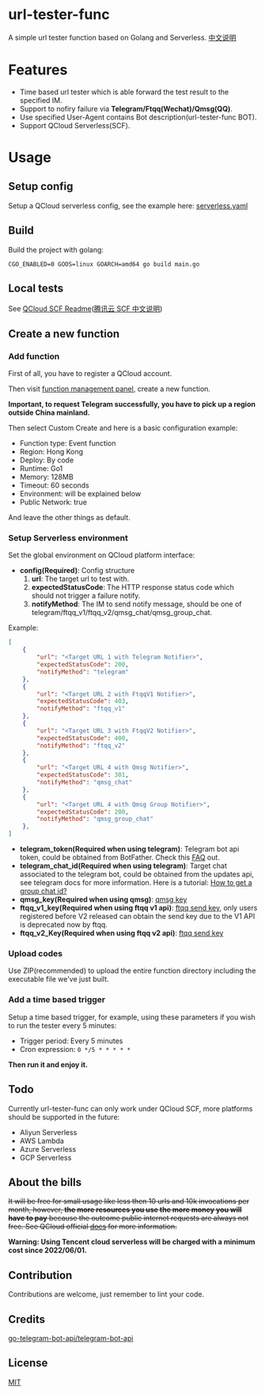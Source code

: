 # url-tester-func
A simple url tester function based on Golang and Serverless.
[中文说明](https://easonyang.com/2021/02/21/golang-qcloud-serverless-url-tester-func/)

# Features
- Time based url tester which is able forward the test result to the specified IM.
- Support to nofiry failure via **Telegram/Ftqq(Wechat)/Qmsg(QQ)**.
- Use specified User-Agent contains Bot description(url-tester-func BOT).
- Support QCloud Serverless(SCF).

# Usage
## Setup config
Setup a QCloud serverless config, see the example here: [serverless.yaml](https://github.com/MrEasonYang/url-tester-func/blob/main/serverless.yaml.example)

## Build
Build the project with golang:

```shell
CGO_ENABLED=0 GOOS=linux GOARCH=amd64 go build main.go
```

## Local tests
See [QCloud SCF Readme](./README-QCLOUD_EN.md)([腾讯云 SCF 中文说明](./README-QCLOUD.md))

## Create a new function
### Add function
First of all, you have to register a QCloud account.

Then visit [function management panel](https://console.cloud.tencent.com/scf/list-create?rid=5&ns=default&createType=empty), create a new function.

**Important, to request Telegram successfully, you have to pick up a region outside China mainland.**

Then select Custom Create and here is a basic configuration example:
- Function type: Event function
- Region: Hong Kong
- Deploy: By code
- Runtime: Go1
- Memory: 128MB
- Timeout: 60 seconds
- Environment: will be explained below
- Public Network: true

And leave the other things as default.

### Setup Serverless environment
Set the global environment on QCloud platform interface:
- **config(Required)**: 
Config structure
    1. **url**: The target url to test with.
    2. **expectedStatusCode**: The HTTP response status code which should not trigger a failure notify.
    3. **notifyMethod**: The IM to send notify message, should be one of telegram/ftqq_v1/ftqq_v2/qmsg_chat/qmsg_group_chat.

Example:
```json
[
    {
        "url": "<Target URL 1 with Telegram Notifier>",
        "expectedStatusCode": 200,
        "notifyMethod": "telegram"
    },
    {
        "url": "<Target URL 2 with FtqqV1 Notifier>",
        "expectedStatusCode": 403,
        "notifyMethod": "ftqq_v1"
    },
    {
        "url": "<Target URL 3 with FtqqV2 Notifier>",
        "expectedStatusCode": 400,
        "notifyMethod": "ftqq_v2"
    },
    {
        "url": "<Target URL 4 with Qmsg Notifier>",
        "expectedStatusCode": 301,
        "notifyMethod": "qmsg_chat"
    },
    {
        "url": "<Target URL 4 with Qmsg Group Notifier>",
        "expectedStatusCode": 200,
        "notifyMethod": "qmsg_group_chat"
    },
]
```
- **telegram_token(Required when using telegram)**: Telegram bot api token, could be obtained from BotFather. Check this [FAQ](https://telegra.ph/Awesome-Telegram-Bot-11-11) out.
- **telegram_chat_id(Required when using telegram)**: Target chat associated to the telegram bot, could be obtained from the updates api, see telegram docs for more information. Here is a tutorial: [How to get a group chat id?](https://stackoverflow.com/questions/32423837/telegram-bot-how-to-get-a-group-chat-id)
- **qmsg_key(Required when using qmsg)**: [qmsg key](https://qmsg.zendee.cn/me.html)
- **ftqq_v1_key(Required when using ftqq v1 api)**: [ftqq send key](https://sct.ftqq.com/sendkey), only users registered before V2 released can obtain the send key due to the V1 API is deprecated now by ftqq.
- **ftqq_v2_Key(Required when using ftqq v2 api)**: [ftqq send key](https://sct.ftqq.com/sendkey)

### Upload codes
Use ZIP(recommended) to upload the entire function directory including the executable file we've just built.

### Add a time based trigger
Setup a time based trigger, for example, using these parameters if you wish to run the tester every 5 minutes: 
- Trigger period: Every 5 minutes
- Cron expression: `0 */5 * * * * *`

**Then run it and enjoy it.**

## Todo
Currently url-tester-func can only work under QCloud SCF, more platforms should be supported in the future:
- Aliyun Serverless
- AWS Lambda
- Azure Serverless
- GCP Serverless

## About the bills
<del>It will be free for small usage like less then 10 urls and 10k invocations per month, however, **the more resources you use the more money you will have to pay** because the outcome public internet requests are always not free. See QCloud official [docs](https://cloud.tencent.com/product/scf/pricing) for more information.</del>

**Warning: Using Tencent cloud serverless will be charged with a minimum cost since 2022/06/01.**

## Contribution
Contributions are welcome, just remember to lint your code.

## Credits
[go-telegram-bot-api/telegram-bot-api](https://github.com/go-telegram-bot-api/telegram-bot-api)

## License
[MIT](https://github.com/MrEasonYang/url-tester-func/blob/main/LICENSE)
